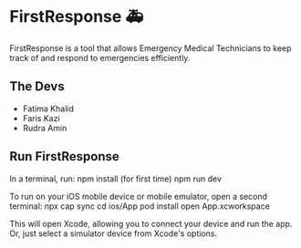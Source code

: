 
# FirstResponse :ambulance:
FirstResponse is a tool that allows Emergency Medical Technicians to keep track of and respond to emergencies efficiently.


## The Devs
* Fatima Khalid
* Faris Kazi
* Rudra Amin

## Run FirstResponse
In a terminal, run:
npm install (for first time)
npm run dev

To run on your iOS mobile device or mobile emulator, open a second terminal:
npx cap sync
cd ios/App
pod install
open App.xcworkspace

This will open Xcode, allowing you to connect your device and run the app. Or, just select a simulator device from Xcode's options.


